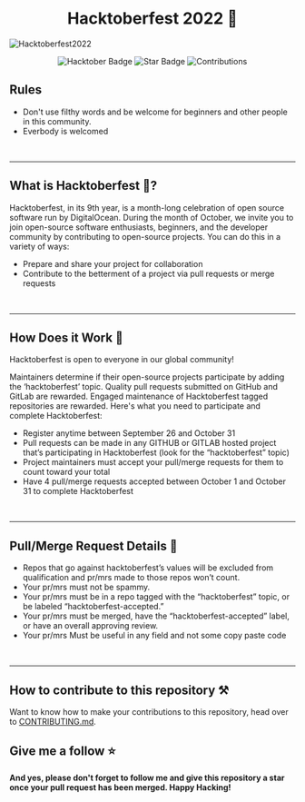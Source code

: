 <h1 align="center"> Hacktoberfest 2022 🤖 </h1>

![Hacktoberfest2022](https://images.prismic.io/www-static/1cd0d641-4e0e-4ba3-8386-3125627394fa_Email+Banners-Dark.png?auto=compress,format)

 



<div align="center">
  
 <img src="https://img.shields.io/badge/hacktoberfest-2022-blueviolet?color=7542f5" alt="Hacktober Badge"/>
 <img src="https://img.shields.io/static/v1?label=%F0%9F%8C%9F&message=If%20Useful&style=style=flat&color=7542f5" alt="Star Badge"/>
 <img src="https://img.shields.io/badge/Contributions-welcome-violet.svg?style=flat&color=7542f5&logo=git" alt="Contributions" /></a>

</div>


## Rules

- Don't use filthy words and be welcome for beginners and other people in this community.
- Everbody is welcomed


 <br/>
 <hr>
 
## What is Hacktoberfest 🤖?
Hacktoberfest, in its 9th year, is a month-long celebration of open source software run by DigitalOcean. During the month of October, we invite you to join open-source software enthusiasts, beginners, and the developer community by contributing to open-source projects. You can do this in a variety of ways:

- Prepare and share your project for collaboration
- Contribute to the betterment of a project via pull requests or merge requests 

 <br/>
 <hr> 
 

 
## How Does it Work 💼

Hacktoberfest is open to everyone in our global community!

Maintainers determine if their open-source projects participate by adding the ‘hacktoberfest’ topic.
Quality pull requests submitted on GitHub and GitLab are rewarded.
Engaged maintenance of Hacktoberfest tagged repositories are rewarded.
Here's what you need to participate and complete Hacktoberfest:
 - Register anytime between September 26 and October 31
 - Pull requests can be made in any GITHUB or GITLAB hosted project that’s participating in Hacktoberfest (look for the “hacktoberfest” topic)
 - Project maintainers must accept your pull/merge requests for them to count toward your total
 - Have 4 pull/merge requests accepted between October 1 and October 31 to complete Hacktoberfest
 
 <br/>
 <hr>
 
## Pull/Merge Request Details 📄
 
 - Repos that go against hacktoberfest’s values will be excluded from qualification and pr/mrs made to those repos won’t count.
 - Your pr/mrs must not be spammy.
 - Your pr/mrs must be in a repo tagged with the “hacktoberfest” topic, or be labeled “hacktoberfest-accepted.” 
 - Your pr/mrs must be merged, have the “hacktoberfest-accepted” label, or have an overall approving review.
 - Your pr/mrs Must be useful in any field and not some copy paste code
 
 <br/>
 <hr>
 
## How to contribute to this repository ⚒️
Want to know how to make your contributions to this repository, head over to [CONTRIBUTING.md](https://github.com/SyedZawwarAhmed/Hacktoberfest-2022/blob/main/CONTRIBUTING.md).
## Give me a follow ⭐
**And yes, please don't forget to follow me and give this repository a star once your pull request has been merged. Happy Hacking!**
